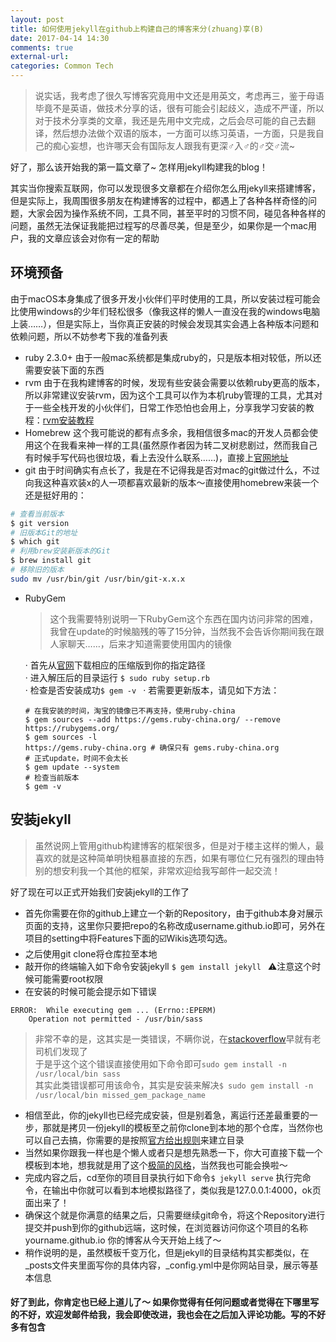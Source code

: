 ```yaml
---
layout: post
title: 如何使用jekyll在github上构建自己的博客来分(zhuang)享(B)
date: 2017-04-14 14:30
comments: true
external-url:
categories: Common Tech
---
```


> 说实话，我考虑了很久写博客究竟用中文还是用英文，考虑再三，鉴于母语毕竟不是英语，做技术分享的话，很有可能会引起歧义，造成不严谨，所以对于技术分享类的文章，我还是先用中文完成，之后会尽可能的自己去翻译，然后想办法做个双语的版本，一方面可以练习英语，一方面，只是我自己的痴心妄想，也许哪天会有国际友人跟我有更深♂入♂的♂交♂流~

好了，那么该开始我的第一篇文章了~ 怎样用jekyll构建我的blog！

其实当你搜索互联网，你可以发现很多文章都在介绍你怎么用jekyll来搭建博客，但是实际上，我周围很多朋友在构建博客的过程中，都遇上了各种各样奇怪的问题，大家会因为操作系统不同，工具不同，甚至平时的习惯不同，碰见各种各样的问题，虽然无法保证我能把过程写的尽善尽美，但是至少，如果你是一个mac用户，我的文章应该会对你有一定的帮助

## 环境预备
由于macOS本身集成了很多开发小伙伴们平时使用的工具，所以安装过程可能会比使用windows的少年们轻松很多（像我这样的懒人一直没在我的windows电脑上装……），但是实际上，当你真正安装的时候会发现其实会遇上各种版本问题和依赖问题，所以不妨参考下我的准备列表
- ruby 2.3.0+ 由于一般mac系统都是集成ruby的，只是版本相对较低，所以还需要安装下面的东西
- rvm 由于在我构建博客的时候，发现有些安装会需要以依赖ruby更高的版本，所以非常建议安装rvm，因为这个工具可以作为本机ruby管理的工具，尤其对于一些全栈开发的小伙伴们，日常工作恐怕也会用上，分享我学习安装的教程：[rvm安装教程](http://www.cnblogs.com/bigshow1949/p/5642775.html)
- Homebrew 这个我可能说的都有点多余，我相信很多mac的开发人员都会使用这个在我看来神一样的工具(虽然原作者因为转二叉树悲剧过，然而我自己有时候手写代码也很垃圾，看上去没什么联系……)，直接上[官网地址](https://brew.sh)
- git 由于时间确实有点长了，我是在不记得我是否对mac的git做过什么，不过向我这种喜欢装x的人一项都喜欢最新的版本～直接使用homebrew来装一个还是挺好用的：  
```bash
# 查看当前版本
$ git version
# 旧版本Git的地址
$ which git
# 利用brew安装新版本的Git
$ brew install git
# 移除旧的版本
sudo mv /usr/bin/git /usr/bin/git-x.x.x
```
- RubyGem   
  > 这个我需要特别说明一下RubyGem这个东西在国内访问非常的困难，我曾在update的时候脑残的等了15分钟，当然我不会告诉你期间我在跟人家聊天……，后来才知道需要使用国内的镜像

  · 首先从[官网](https://rubygems.org/pages/download)下载相应的压缩版到你的指定路径  
  · 进入解压后的目录运行 ```$ sudo ruby setup.rb```  
  · 检查是否安装成功```$ gem -v ```
  · 若需要更新版本，请见如下方法：
  ```shell
  # 在我安装的时间，淘宝的镜像已不再支持，使用ruby-china
  $ gem sources --add https://gems.ruby-china.org/ --remove https://rubygems.org/
  $ gem sources -l
  https://gems.ruby-china.org # 确保只有 gems.ruby-china.org
  # 正式update，时间不会太长
  $ gem update --system
  # 检查当前版本
  $ gem -v
  ```

## 安装jekyll
> 虽然说网上管用github构建博客的框架很多，但是对于楼主这样的懒人，最喜欢的就是这种简单明快粗暴直接的东西，如果有哪位仁兄有强烈的理由特别的想安利我一个其他的框架，非常欢迎给我写邮件一起交流！

好了现在可以正式开始我们安装jekyll的工作了
- 首先你需要在你的github上建立一个新的Repository，由于github本身对展示页面的支持，这里你只要把repo的名称改成username.github.io即可，另外在项目的setting中将Features下面的☑️Wikis选项勾选。
- 之后使用git clone将仓库拉至本地
- 敲开你的终端输入如下命令安装jekyll ```$ gem install jekyll ``` ⚠️注意这个时候可能需要root权限
- 在安装的时候可能会提示如下错误
```
ERROR:  While executing gem ... (Errno::EPERM)
    Operation not permitted - /usr/bin/sass
```

> 非常不幸的是，这其实是一类错误，不瞒你说，在[stackoverflow](http://stackoverflow.com/questions/31443530/sass-error-installing)早就有老司机们发现了  
于是乎这个这个错误直接使用如下命令即可```sudo gem install -n /usr/local/bin sass```  
其实此类错误都可用该命令，其实是安装来解决```$ sudo gem install -n /usr/local/bin missed_gem_package_name```

- 相信至此，你的jekyll也已经完成安装，但是别着急，离运行还差最重要的一步，那就是拷贝一份jekyll的模板至之前你clone到本地的那个仓库，当然你也可以自己去搞，你需要的是按照[官方给出规则](http://jekyll.com.cn/docs/structure/)来建立目录
- 当然如果你跟我一样也是个懒人或者只是想先熟悉一下，你大可直接下载一个模板到本地，想我就是用了这个[极简的风格](https://github.com/BlackrockDigital/startbootstrap-clean-blog-jekyll)，当然我也可能会换啦～
- 完成内容之后，cd至你的项目目录执行如下命令```$ jekyll serve``` 执行完命令，在输出中你就可以看到本地模拟路径了，类似我是127.0.0.1:4000，ok页面出来了！
- 确保这个就是你满意的结果之后，只需要继续git命令，将这个Repository进行提交并push到你的github远端，这时候，在浏览器访问你这个项目的名称 yourname.github.io 你的博客从今天开始上线了～
- 稍作说明的是，虽然模板千变万化，但是jekyll的目录结构其实都类似，在_posts文件夹里面写你的具体内容，_config.yml中是你网站目录，展示等基本信息

#### 好了到此，你肯定也已经上道儿了～ 如果你觉得有任何问题或者觉得在下哪里写的不好，欢迎发邮件给我，我会即使改进，我也会在之后加入评论功能。写的不好多有包含
